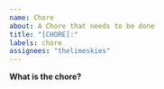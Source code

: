 ```yaml
---
name: Chore
about: A Chore that needs to be done
title: "[CHORE]:"
labels: chore
assignees: "thelimeskies"
---
```


**What is the chore?**
